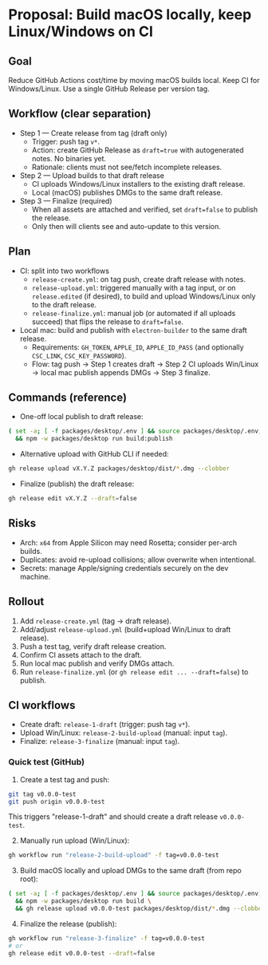 # Proposal: Build macOS locally, keep Linux/Windows on CI

## Goal
Reduce GitHub Actions cost/time by moving macOS builds local. Keep CI for Windows/Linux. Use a single GitHub Release per version tag.

## Workflow (clear separation)
- Step 1 — Create release from tag (draft only)
  - Trigger: push tag `v*`.
  - Action: create GitHub Release as `draft=true` with autogenerated notes. No binaries yet.
  - Rationale: clients must not see/fetch incomplete releases.
- Step 2 — Upload builds to that draft release
  - CI uploads Windows/Linux installers to the existing draft release.
  - Local (macOS) publishes DMGs to the same draft release.
- Step 3 — Finalize (required)
  - When all assets are attached and verified, set `draft=false` to publish the release.
  - Only then will clients see and auto-update to this version.

## Plan
- CI: split into two workflows
  - `release-create.yml`: on tag push, create draft release with notes.
  - `release-upload.yml`: triggered manually with a tag input, or on `release.edited` (if desired), to build and upload Windows/Linux only to the draft release.
  - `release-finalize.yml`: manual job (or automated if all uploads succeed) that flips the release to `draft=false`.
- Local mac: build and publish with `electron-builder` to the same draft release.
  - Requirements: `GH_TOKEN`, `APPLE_ID`, `APPLE_ID_PASS` (and optionally `CSC_LINK`, `CSC_KEY_PASSWORD`).
  - Flow: tag push → Step 1 creates draft → Step 2 CI uploads Win/Linux → local mac publish appends DMGs → Step 3 finalize.

## Commands (reference)
- One-off local publish to draft release:
```bash
( set -a; [ -f packages/desktop/.env ] && source packages/desktop/.env; set +a; ) \
  && npm -w packages/desktop run build:publish
```
- Alternative upload with GitHub CLI if needed:
```bash
gh release upload vX.Y.Z packages/desktop/dist/*.dmg --clobber
```
- Finalize (publish) the draft release:
```bash
gh release edit vX.Y.Z --draft=false
```

## Risks
- Arch: `x64` from Apple Silicon may need Rosetta; consider per-arch builds.
- Duplicates: avoid re-upload collisions; allow overwrite when intentional.
- Secrets: manage Apple/signing credentials securely on the dev machine.

## Rollout
1) Add `release-create.yml` (tag → draft release).
2) Add/adjust `release-upload.yml` (build+upload Win/Linux to draft release).
3) Push a test tag, verify draft release creation.
4) Confirm CI assets attach to the draft.
5) Run local mac publish and verify DMGs attach.
6) Run `release-finalize.yml` (or `gh release edit ... --draft=false`) to publish.

## CI workflows
- Create draft: `release-1-draft` (trigger: push tag `v*`).
- Upload Win/Linux: `release-2-build-upload` (manual: input `tag`).
- Finalize: `release-3-finalize` (manual: input `tag`).

### Quick test (GitHub)
1) Create a test tag and push:
```bash
git tag v0.0.0-test
git push origin v0.0.0-test
```
This triggers "release-1-draft" and should create a draft release `v0.0.0-test`.

2) Manually run upload (Win/Linux):
```bash
gh workflow run "release-2-build-upload" -f tag=v0.0.0-test
```

3) Build macOS locally and upload DMGs to the same draft (from repo root):
```bash
( set -a; [ -f packages/desktop/.env ] && source packages/desktop/.env; set +a; ) \
  && npm -w packages/desktop run build \
  && gh release upload v0.0.0-test packages/desktop/dist/*.dmg --clobber
```

4) Finalize the release (publish):
```bash
gh workflow run "release-3-finalize" -f tag=v0.0.0-test
# or
gh release edit v0.0.0-test --draft=false
```
